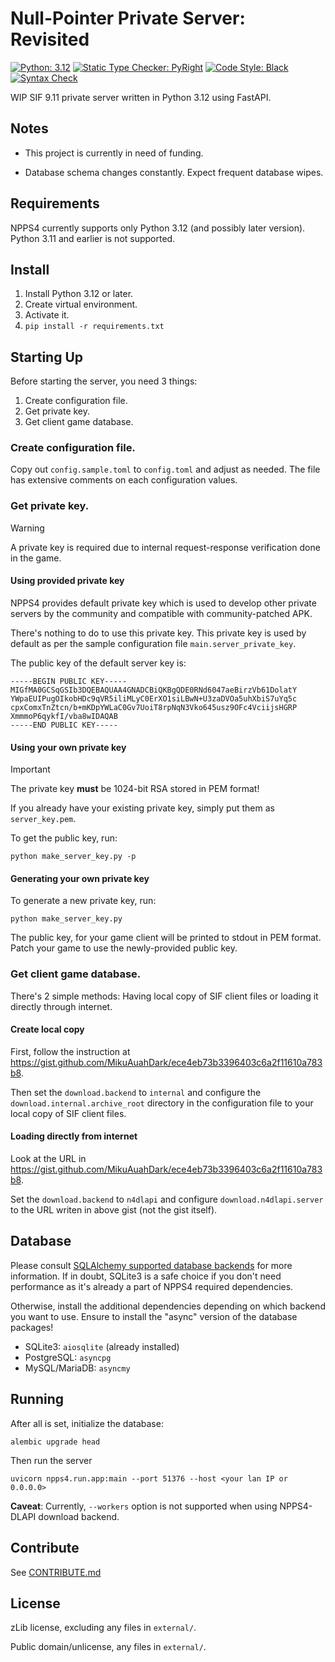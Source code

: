 Null-Pointer Private Server: Revisited
=====

[![Python: 3.12](https://img.shields.io/badge/Python-3.12-blue)](https://www.python.org/)
[![Static Type Checker: PyRight](https://img.shields.io/badge/Static%20Type%20Checker-PyRight-CEB98F)](https://github.com/microsoft/pyright)
[![Code Style: Black](https://img.shields.io/badge/Code%20Style-Black-000000.svg)](https://github.com/psf/black)
[![Syntax Check](https://github.com/DarkEnergyProcessor/NPPS4/actions/workflows/syntax-check.yml/badge.svg)](https://github.com/DarkEnergyProcessor/NPPS4/actions/workflows/syntax-check.yml)

WIP SIF 9.11 private server written in Python 3.12 using FastAPI.

Notes
-----

* This project is currently in need of funding.

* Database schema changes constantly. Expect frequent database wipes.

Requirements
-----

NPPS4 currently supports only Python 3.12 (and possibly later version). Python 3.11 and earlier is not supported.

Install
----

1. Install Python 3.12 or later.
2. Create virtual environment.
3. Activate it.
4. `pip install -r requirements.txt`

Starting Up
-----

Before starting the server, you need 3 things:
1. Create configuration file.
2. Get private key.
3. Get client game database.

### Create configuration file.

Copy out `config.sample.toml` to `config.toml` and adjust as needed. The file has extensive comments on each
configuration values.

### Get private key.

> [!WARNING]
> A private key is required due to internal request-response verification done in the game.

#### Using provided private key

NPPS4 provides default private key which is used to develop other private servers by the community
and compatible with community-patched APK.

There's nothing to do to use this private key. This private key is used by default as per the sample configuration
file `main.server_private_key`.

The public key of the default server key is:
```
-----BEGIN PUBLIC KEY-----
MIGfMA0GCSqGSIb3DQEBAQUAA4GNADCBiQKBgQDE0RNd6047aeBirzVb61DolatY
YWpaEUIPugOIkobHDc9qVR5iliMLyC0ErXO1siLBwN+U3zaDVOa5uhXbiS7uYq5c
cpxComxTnZtcn/b+mKDpYWLaC0Gv7UoiT8rpNqN3Vko645usz9OFc4VciijsHGRP
XmmmoP6qykfI/vba8wIDAQAB
-----END PUBLIC KEY-----
```

#### Using your own private key

> [!IMPORTANT]
> The private key **must** be 1024-bit RSA stored in PEM format!

If you already have your existing private key, simply put them as `server_key.pem`.

To get the public key, run:

```
python make_server_key.py -p
```

#### Generating your own private key

To generate a new private key, run:

```
python make_server_key.py
```

The public key, for your game client will be printed to stdout in PEM format. Patch your game to use the
newly-provided public key.

### Get client game database.

There's 2 simple methods: Having local copy of SIF client files or loading it directly through internet.

#### Create local copy

First, follow the instruction at https://gist.github.com/MikuAuahDark/ece4eb73b3396403c6a2f11610a783b8.

Then set the `download.backend` to `internal` and configure the `download.internal.archive_root` directory in the
configuration file to your local copy of SIF client files.

#### Loading directly from internet

Look at the URL in https://gist.github.com/MikuAuahDark/ece4eb73b3396403c6a2f11610a783b8.

Set the `download.backend` to `n4dlapi` and configure `download.n4dlapi.server` to the URL writen in above gist (not
the gist itself).

Database
-----

Please consult [SQLAlchemy supported database backends](https://docs.sqlalchemy.org/en/20/dialects/index.html) for
more information. If in doubt, SQLite3 is a safe choice if you don't need performance as it's already a part of NPPS4
required dependencies.

Otherwise, install the additional dependencies depending on which backend you want to use. Ensure to install the 
"async" version of the database packages!

* SQLite3: `aiosqlite` (already installed)
* PostgreSQL: `asyncpg`
* MySQL/MariaDB: `asyncmy`

Running
-----

After all is set, initialize the database:
```
alembic upgrade head
```

Then run the server
```
uvicorn npps4.run.app:main --port 51376 --host <your lan IP or 0.0.0.0>
```

**Caveat**: Currently, `--workers` option is not supported when using NPPS4-DLAPI download backend.

Contribute
-----

See [CONTRIBUTE.md](CONTRIBUTE.md)


License
-----

zLib license, excluding any files in `external/`.

Public domain/unlicense, any files in `external/`.
